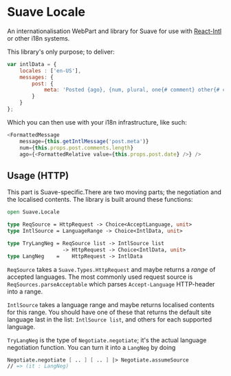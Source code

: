 # Suave Locale

An internationalisation WebPart and library for Suave for use with [React-Intl](https://github.com/yahoo/react-intl) or other i18n systems.

This library's only purpose; to deliver:

``` javascript
var intlData = {
    locales : ['en-US'],
    messages: {
        post: {
            meta: 'Posted {ago}, {num, plural, one{# comment} other{# comments}}'
        }
    }
};
```

Which you can then use with your i18n infrastructure, like such:

``` javascript
<FormattedMessage
    message={this.getIntlMessage('post.meta')}
    num={this.props.post.comments.length}
    ago={<FormattedRelative value={this.props.post.date} />} />
```

## Usage (HTTP)

This part is Suave-specific.There are two moving parts; the negotiation and the
localised contents. The library is built around these functions:

``` fsharp
open Suave.Locale

type ReqSource = HttpRequest -> Choice<AcceptLanguage, unit>
type IntlSource = LanguageRange -> Choice<IntlData, unit>

type TryLangNeg = ReqSource list -> IntlSource list
                  -> HttpRequest -> Choice<IntlData, unit>
type LangNeg    =    HttpRequest -> IntlData
```

`ReqSource` takes a `Suave.Types.HttpRequest` and maybe returns a *range* of
accepted languages. The most commonly used request source is
`ReqSources.parseAcceptable` which parses `Accept-Language` HTTP-header into a
range.

`IntlSource` takes a language range and maybe returns localised contents for
this range. You should have one of these that returns the default site language
last in the list: `IntlSource list`, and others for each supported language.

`TryLangNeg` is the type of `Negotiate.negotiate`; it's the actual language
negotiation function. You can turn it into a `LangNeg` by doing

``` fsharp
Negotiate.negotiate [ .. ] [ .. ] |> Negotiate.assumeSource
// => (it : LangNeg)
```